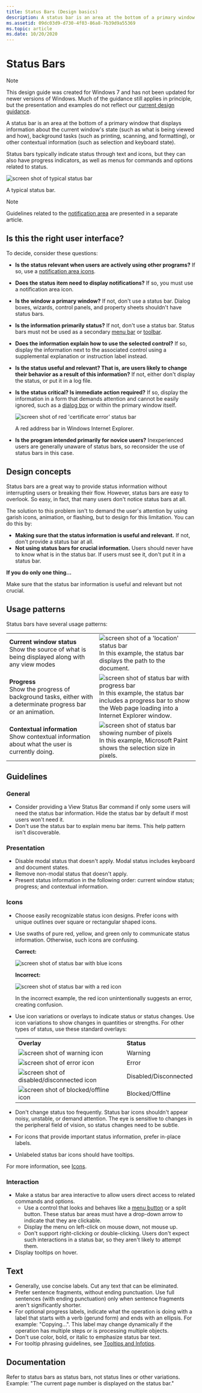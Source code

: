 ```yaml
---
title: Status Bars (Design basics)
description: A status bar is an area at the bottom of a primary window that displays information about the current window's state (such as what is being viewed and how), background tasks (such as printing, scanning, and formatting), or other contextual information (such as selection and keyboard state).
ms.assetid: 09dc03d9-d730-4f03-86a8-7b39d9a55369
ms.topic: article
ms.date: 10/20/2020
---
```


# Status Bars

> [!NOTE]
> This design guide was created for Windows 7 and has not been updated for newer versions of Windows. Much of the guidance still applies in principle, but the presentation and examples do not reflect our [current design guidance](https://docs.microsoft.com/windows/uwp/design/).

A status bar is an area at the bottom of a primary window that displays information about the current window's state (such as what is being viewed and how), background tasks (such as printing, scanning, and formatting), or other contextual information (such as selection and keyboard state).

Status bars typically indicate status through text and icons, but they can also have progress indicators, as well as menus for commands and options related to status.

![screen shot of typical status bar ](images/ctrl-status-bars-image1.png)

A typical status bar.

> [!Note]  
> Guidelines related to the [notification area](winenv-notification.md) are presented in a separate article.

 

## Is this the right user interface?

To decide, consider these questions:

-   **Is the status relevant when users are actively using other programs?** If so, use a [notification area icons](winenv-notification.md).
-   **Does the status item need to display notifications?** If so, you must use a notification area icon.
-   **Is the window a primary window?** If not, don't use a status bar. Dialog boxes, wizards, control panels, and property sheets shouldn't have status bars.
-   **Is the information primarily status?** If not, don't use a status bar. Status bars must not be used as a secondary [menu bar](cmd-menus.md) or [toolbar](cmd-toolbars.md).
-   **Does the information explain how to use the selected control?** If so, display the information next to the associated control using a supplemental explanation or instruction label instead.
-   **Is the status useful and relevant? That is, are users likely to change their behavior as a result of this information?** If not, either don't display the status, or put it in a log file.
-   **Is the status critical? Is immediate action required?** If so, display the information in a form that demands attention and cannot be easily ignored, such as a [dialog box](win-dialog-box.md) or within the primary window itself.

    ![screen shot of red 'certificate error' status bar ](images/ctrl-status-bars-image2.png)

    A red address bar in Windows Internet Explorer.

-   **Is the program intended primarily for novice users?** Inexperienced users are generally unaware of status bars, so reconsider the use of status bars in this case.

## Design concepts

Status bars are a great way to provide status information without interrupting users or breaking their flow. However, status bars are easy to overlook. So easy, in fact, that many users don't notice status bars at all.

The solution to this problem isn't to demand the user's attention by using garish icons, animation, or flashing, but to design for this limitation. You can do this by:

-   **Making sure that the status information is useful and relevant.** If not, don't provide a status bar at all.
-   **Not using status bars for crucial information.** Users should never have to know what is in the status bar. If users must see it, don't put it in a status bar.

**If you do only one thing...**

Make sure that the status bar information is useful and relevant but not crucial.

## Usage patterns

Status bars have several usage patterns:



|                                                                                                                                    |                                                                                                                                                                                                                                 |
|------------------------------------------------------------------------------------------------------------------------------------|---------------------------------------------------------------------------------------------------------------------------------------------------------------------------------------------------------------------------------|
| **Current window status**<br/> Show the source of what is being displayed along with any view modes <br/>              | ![screen shot of a 'location' status bar ](images/ctrl-status-bars-image3.png)<br/> In this example, the status bar displays the path to the document.<br/>                                                         |
| **Progress**<br/> Show the progress of background tasks, either with a determinate progress bar or an animation. <br/> | ![screen shot of status bar with progress bar ](images/ctrl-status-bars-image4.png)<br/> In this example, the status bar includes a progress bar to show the Web page loading into a Internet Explorer window.<br/> |
| **Contextual information**<br/> Show contextual information about what the user is currently doing. <br/>              | ![screen shot of status bar showing number of pixels ](images/ctrl-status-bars-image5.png)<br/> In this example, Microsoft Paint shows the selection size in pixels.<br/>                                           |



 

## Guidelines

### General

-   Consider providing a View Status Bar command if only some users will need the status bar information. Hide the status bar by default if most users won't need it.
-   Don't use the status bar to explain menu bar items. This help pattern isn't discoverable.

### Presentation

-   Disable modal status that doesn't apply. Modal status includes keyboard and document states.
-   Remove non-modal status that doesn't apply.
-   Present status information in the following order: current window status; progress; and contextual information.

### Icons

-   Choose easily recognizable status icon designs. Prefer icons with unique outlines over square or rectangular shaped icons.
-   Use swaths of pure red, yellow, and green only to communicate status information. Otherwise, such icons are confusing.

    **Correct:**

    ![screen shot of status bar with blue icons ](images/ctrl-status-bars-image6.png)

    **Incorrect:**

    ![screen shot of status bar with a red icon ](images/ctrl-status-bars-image7.png)

    In the incorrect example, the red icon unintentionally suggests an error, creating confusion.

-   Use icon variations or overlays to indicate status or status changes. Use icon variations to show changes in quantities or strengths. For other types of status, use these standard overlays: 

    |                                                                                               |                                  |
    |-----------------------------------------------------------------------------------------------|----------------------------------|
    | **Overlay**<br/>                                                                        | **Status**<br/>            |
    | ![screen shot of warning icon ](images/ctrl-status-bars-image8.png)<br/>                | Warning<br/>               |
    | ![screen shot of error icon ](images/ctrl-status-bars-image9.png)<br/>                  | Error<br/>                 |
    | ![screen shot of disabled/disconnected icon ](images/ctrl-status-bars-image10.png)<br/> | Disabled/Disconnected<br/> |
    | ![screen shot of blocked/offline icon ](images/ctrl-status-bars-image11.png)<br/>       | Blocked/Offline<br/>       |

    

     

-   Don't change status too frequently. Status bar icons shouldn't appear noisy, unstable, or demand attention. The eye is sensitive to changes in the peripheral field of vision, so status changes need to be subtle.
-   For icons that provide important status information, prefer in-place labels.
-   Unlabeled status bar icons should have tooltips.

For more information, see [Icons](vis-icons.md).

### Interaction

-   Make a status bar area interactive to allow users direct access to related commands and options.
    -   Use a control that looks and behaves like a [menu button](ctrl-command-buttons.md) or a split button. These status bar areas must have a drop-down arrow to indicate that they are clickable.
    -   Display the menu on left-click on mouse down, not mouse up.
    -   Don't support right-clicking or double-clicking. Users don't expect such interactions in a status bar, so they aren't likely to attempt them.
-   Display tooltips on hover.

## Text

-   Generally, use concise labels. Cut any text that can be eliminated.
-   Prefer sentence fragments, without ending punctuation. Use full sentences (with ending punctuation) only when sentence fragments aren't significantly shorter.
-   For optional progress labels, indicate what the operation is doing with a label that starts with a verb (gerund form) and ends with an ellipsis. For example: "Copying...". This label may change dynamically if the operation has multiple steps or is processing multiple objects.
-   Don't use color, bold, or italic to emphasize status bar text.
-   For tooltip phrasing guidelines, see [Tooltips and Infotips](ctrl-tooltips-and-infotips.md).

## Documentation

Refer to status bars as status bars, not status lines or other variations. Example: "The current page number is displayed on the status bar."

 

 





